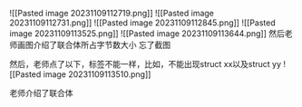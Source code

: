 ![[Pasted image 20231109112719.png]]
![[Pasted image 20231109112731.png]]
![[Pasted image 20231109112845.png]]
![[Pasted image 20231109113525.png]]
![[Pasted image 20231109113644.png]]
然后老师画图介绍了联合体所占字节数大小
忘了截图

然后，老师点了以下，标签不能一样，比如，不能出现struct xx以及struct yy
![[Pasted image 20231109113510.png]]

老师介绍了联合体